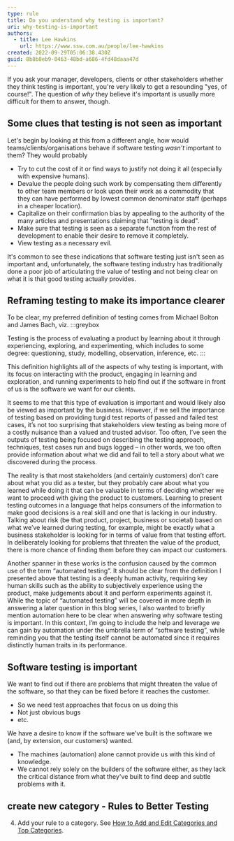```yaml
---
type: rule
title: Do you understand why testing is important?
uri: why-testing-is-important
authors:
  - title: Lee Hawkins
    url: https://www.ssw.com.au/people/lee-hawkins
created: 2022-09-29T05:06:38.430Z
guid: 8b8b8eb9-0463-48bd-a686-4fd48daaa47d
---
```

If you ask your manager, developers, clients or other stakeholders whether they think testing is important, you're very likely to get a resounding "yes, of course!". The question of *why* they believe it's important is usually more difficult for them to answer, though.

<!--endintro-->
## Some clues that testing is not seen as important
Let's begin by looking at this from a different angle, how would teams/clients/organisations behave if software testing *wasn't* important to them? They would probably

* Try to cut the cost of it or find ways to justify not doing it all (especially with expensive humans). 
* Devalue the people doing such work by compensating them differently to other team members or look upon their work as a commodity that they can have performed by lowest common denominator staff (perhaps in a cheaper location). 
* Capitalize on their confirmation bias by appealing to the authority of the many articles and presentations claiming that "testing is dead". 
* Make sure that testing is seen as a separate function from the rest of development to enable their desire to remove it completely. 
* View testing as a necessary evil.

It's common to see these indications that software testing just isn't seen as important and, unfortunately, the software testing industry has traditionally done a poor job of articulating the value of testing and not being clear on what it is that good testing actually provides. 


## Reframing testing to make its importance clearer
To be clear, my preferred definition of testing comes from Michael Bolton and James Bach, viz.
:::greybox


Testing is the process of evaluating a product by learning about it through experiencing, exploring, and experimenting, which includes to some degree: questioning, study, modelling, observation, inference, etc.
:::

This definition highlights all of the aspects of why testing is important, with its focus on interacting with the product, engaging in learning and exploration, and running experiments to help find out if the software in front of us is the software we want for our clients. 

It seems to me that this type of evaluation is important and would likely also be viewed as important by the business. However, if we sell the importance of testing based on providing turgid test reports of passed and failed test cases, it’s not too surprising that stakeholders view testing as being more of a costly nuisance than a valued and trusted advisor. Too often, I’ve seen the outputs of testing being focused on describing the testing approach, techniques, test cases run and bugs logged – in other words, we too often provide information about what we did and fail to tell a story about what we discovered during the process.



The reality is that most stakeholders (and certainly customers) don’t care about what you did as a tester, but they probably care about what you learned while doing it that can be valuable in terms of deciding whether we want to proceed with giving the product to customers. Learning to present testing outcomes in a language that helps consumers of the information to make good decisions is a real skill and one that is lacking in our industry. Talking about risk (be that product, project, business or societal) based on what we’ve learned during testing, for example, might be exactly what a business stakeholder is looking for in terms of value from that testing effort. In deliberately looking for problems that threaten the value of the product, there is more chance of finding them before they can impact our customers.

Another spanner in these works is the confusion caused by the common use of the term “automated testing”. It should be clear from the definition I presented above that testing is a deeply human activity, requiring key human skills such as the ability to subjectively experience using the product, make judgements about it and perform experiments against it. While the topic of “automated testing” will be covered in more depth in answering a later question in this blog series, I also wanted to briefly mention automation here to be clear when answering why software testing is important. In this context, I’m going to include the help and leverage we can gain by automation under the umbrella term of “software testing”, while reminding you that the testing itself cannot be automated since it requires distinctly human traits in its performance.




## Software testing is important


We want to find out if there are problems that might threaten the value of the software, so that they can be fixed before it reaches the customer.
* So we need test approaches that focus on us doing this
* Not just obvious bugs
* etc.

We have a desire to know if the software we've built is the software we (and, by extension, our customers) wanted.
* The machines (automation) alone cannot provide us with this kind of knowledge.
* We cannot rely solely on the builders of the software either, as they lack the critical distance from what they've built to find deep and subtle problems with it.


## create new category - Rules to Better Testing
4. Add your rule to a category. See [How to Add and Edit Categories and Top Categories](https://github.com/SSWConsulting/SSW.Rules.Content/wiki/How-to-Add-and-Edit-Categories-and-Top-Categories).